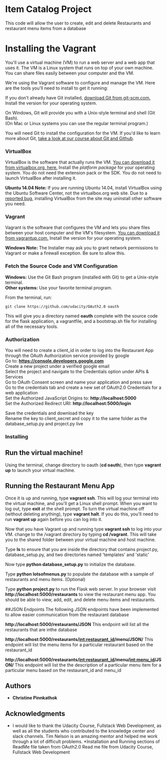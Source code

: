 # Item Catalog Project

This code will allow the user to create, edit and delete Restaurants and restaurant menu items from a database

# Installing the Vagrant

You'll use a virtual machine (VM) to run a web server and a web app that uses it. The VM is a Linux system that runs on top of your own machine.  You can share files easily between your computer and the VM.

We're using the Vagrant software to configure and manage the VM. Here are the tools you'll need to install to get it running:



If you don't already have Git installed, [download Git from git-scm.com.](http://git-scm.com/downloads) Install the version for your operating system.

On Windows, Git will provide you with a Unix-style terminal and shell (Git Bash).  
(On Mac or Linux systems you can use the regular terminal program.)

You will need Git to install the configuration for the VM. If you'd like to learn more about Git, [take a look at our course about Git and Github](http://www.udacity.com/course/ud775).

### VirtualBox

VirtualBox is the software that actually runs the VM. [You can download it from virtualbox.org, here.](https://www.virtualbox.org/wiki/Downloads)  Install the *platform package* for your operating system.  You do not need the extension pack or the SDK. You do not need to launch VirtualBox after installing it.

**Ubuntu 14.04 Note:** If you are running Ubuntu 14.04, install VirtualBox using the Ubuntu Software Center, not the virtualbox.org web site. Due to a [reported bug](http://ubuntuforums.org/showthread.php?t=2227131), installing VirtualBox from the site may uninstall other software you need.

### Vagrant

Vagrant is the software that configures the VM and lets you share files between your host computer and the VM's filesystem.  [You can download it from vagrantup.com.](https://www.vagrantup.com/downloads) Install the version for your operating system.

**Windows Note:** The Installer may ask you to grant network permissions to Vagrant or make a firewall exception. Be sure to allow this.

### Fetch the Source Code and VM Configuration

**Windows:** Use the Git Bash program (installed with Git) to get a Unix-style terminal.  
**Other systems:** Use your favorite terminal program.

From the terminal, run:

    git clone https://github.com/udacity/OAuth2.0 oauth

This will give you a directory named **oauth** complete with the source code for the flask application, a vagrantfile, and a bootstrap.sh file for installing all of the necessary tools. 

### Authorization
You will need to create a client_id in order to log into the Restaurant App through the OAuth Authorization service provided by google  
Go to: **https://console.developers.google.com**  
Create a new project under a verified google email  
Select the project and navigate to the Credentials option under APIs & Services  
Go to OAuth Consent screen and name your application and press save  
Go to the credentials tab and create a new set of OAuth2.0 Credentials for a web application  
Set the Authorized JavaScript Origins to:
**http://localhost:5000**  
Set the Authorized Redirect URI:
**http://localhost:5000/login**  

Save the credentials and download the key  
Rename the key to client_secret and copy it to the same folder as the database_setup.py and project.py live  

### Installing

## Run the virtual machine!

Using the terminal, change directory to oauth (**cd oauth**), then type **vagrant up** to launch your virtual machine.


## Running the Restaurant Menu App
Once it is up and running, type **vagrant ssh**. This will log your terminal into the virtual machine, and you'll get a Linux shell prompt. When you want to log out, type **exit** at the shell prompt.  To turn the virtual machine off (without deleting anything), type **vagrant halt**. If you do this, you'll need to run **vagrant up** again before you can log into it.


Now that you have Vagrant up and running type **vagrant ssh** to log into your VM.  change to the /vagrant directory by typing **cd /vagrant**. This will take you to the shared folder between your virtual machine and host machine.

Type **ls** to ensure that you are inside the directory that contains project.py, database_setup.py, and two directories named 'templates' and 'static'

Now type **python database_setup.py** to initialize the database.

Type **python lotsofmenus.py** to populate the database with a sample of restaurants and menu items. (Optional)

Type **python project.py** to run the Flask web server. In your browser visit **http://localhost:5000/restaurants** to view the restaurant menu app.  You should be able to view, add, edit, and delete menu items and restaurants.

##JSON Endpoints
The following JSON endpoints have been implemented to allow easier communication from the restaurant database

**http://localhost:5000/restaurants/JSON**
This endpoint will list all the restaurants that are inthe database

**http://localhost:5000/restaurants/<int:restaurant_id>/menu/JSON/**
This endpoint will list the menu items for a particular restaurant based on the restaurant_id

**http://localhost:5000/restaurants/<int:restaurant_id>/menu/<int:menu_id>/JSON/**
This endpoint will list the the description of a particular menu item for a particular menu based on the restaurant_id and menu_id


## Authors

* **Christine Pinnkathok** 

## Acknowledgments

* I would like to thank the Udacity Course, Fullstack Web Development, as well as all the students who contributed to the knowledge center and slack channels. Tim Nelson is an amazing mentor and helped me work through a lot of difficult problems. 
*Installation and Running sections of ReadMe file taken from OAuth2.0 Read me file from Udacity Course, Fullstack Web Development
